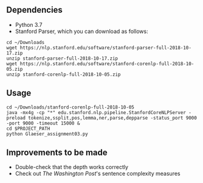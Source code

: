 ## Dependencies 

* Python 3.7
* Stanford Parser, which you can download as follows:
```
cd ~/Downloads
wget https://nlp.stanford.edu/software/stanford-parser-full-2018-10-17.zip
unzip stanford-parser-full-2018-10-17.zip
wget https://nlp.stanford.edu/software/stanford-corenlp-full-2018-10-05.zip
unzip stanford-corenlp-full-2018-10-05.zip
```

## Usage

```
cd ~/Downloads/stanford-corenlp-full-2018-10-05
java -mx4g -cp "*" edu.stanford.nlp.pipeline.StanfordCoreNLPServer -preload tokenize,ssplit,pos,lemma,ner,parse,depparse -status_port 9000 -port 9000 -timeout 15000 & 
cd $PROJECT_PATH
python Glaeser_assignment03.py
```

## Improvements to be made

* Double-check that the depth works correctly
* Check out *The Washington Post*'s sentence complexity measures

